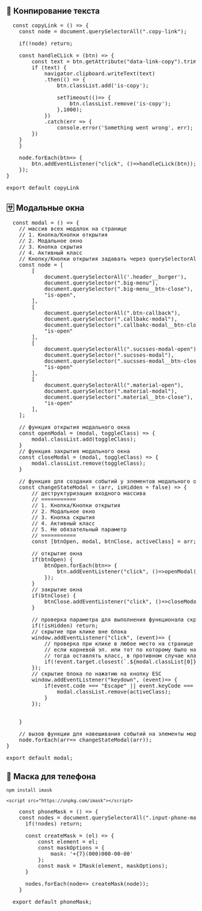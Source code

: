 <h2>
  &#128190; Конпирование текста
</h2>

<pre>
  const copyLink = () => {
    const node = document.querySelectorAll(".copy-link");

    if(!node) return;

    const handleCLick = (btn) => {
        const text = btn.getAttribute("data-link-copy").trim();
        if (text) {
            navigator.clipboard.writeText(text)
            .then(() => {
                btn.classList.add('is-copy');

                setTimeout(()=> {
                    btn.classList.remove('is-copy');
                },1000);
            })
            .catch(err => {
                console.error('Something went wrong', err);
        })
    }
    }
    
    node.forEach(btn=> {
        btn.addEventListener("click", ()=>handleCLick(btn));
    });
}

export default copyLink
</pre>

<h2>
 &#127490; Модальные окна
</h2>

<pre>
  const modal = () => {
    // массив всех модалок на странице
    // 1. Кнопка/Кнопки открытия
    // 2. Модальное окно
    // 3. Кнопка скрытия
    // 4. Активный класс
    // Кнопку/Кнопки открытия задавать через querySelectorAll
    const node = [
        [
            document.querySelectorAll('.header__burger'), 
            document.querySelector(".big-menu"), 
            document.querySelector(".big-menu__btn-close"), 
            "is-open",
        ],
        [
            document.querySelectorAll(".btn-callback"),
            document.querySelector(".callbakc-modal"),
            document.querySelector(".callbakc-modal__btn-close"),
            "is-open"
        ],
        [
            document.querySelectorAll(".sucsses-modal-open"),
            document.querySelector(".sucsses-modal"),
            document.querySelector(".sucsses-modal__btn-close"),
            "is-open"
        ],
        [
            document.querySelectorAll(".material-open"),
            document.querySelector(".material-modal"),
            document.querySelector(".material__btn-close"),
            "is-open"
        ],
    ];

    // функция открытия модального окна
    const openModal = (modal, toggleClass) => {
        modal.classList.add(toggleClass);
    }
    // функция закрытия модального окна
    const closeModal = (modal, toggleClass) => {
        modal.classList.remove(toggleClass);
    }

    // функция для создания событий у элементов модального окна
    const changeStateModal = (arr, isHidden = false) => {
        // деструктуризация входного массива
        // ===========
        // 1. Кнопка/Кнопки открытия
        // 2. Модальное окно
        // 3. Кнопка скрытия
        // 4. Активный класс
        // 5. Не обязательный параметр
        // ===========
        const [btnOpen, modal, btnClose, activeClass] = arr;

        // открытие окна
        if(btnOpen) {
            btnOpen.forEach(btn=> {
                btn.addEventListener("click", ()=>openModal(modal, activeClass));
            });
        }
        // закрытие окна
        if(btnClose) {
            btnClose.addEventListener("click", ()=>closeModal(modal,activeClass));
        }
        
        // проверка параметра для выполнения функционала скрытия модального окна при клике вне него, и при нажатии кнопки ESC
        if(!isHidden) return;
        // скрытие при клике вне блока
        window.addEventListener("click", (event)=> {
            // проверка при клике в любое место на странице
            // если корневой эл. или тот по которому было нажатие соответсвует классу аккордеона
            // тогда оставлять класс, в противном случае класс удаляется
            if(!event.target.closest(`.${modal.classList[0]}`)) modal.classList.remove(activeClass);
        });
        // скрытие блока по нажатию на кнопку ESC
        window.addEventListener("keydown", (event)=> {
            if(event.code === "Escape" || event.keyCode === 27 || event.key === "Escape") {
                modal.classList.remove(activeClass);
            }
        });


    }

    // вызов функции для навешивания событий на элементы модального окна
    node.forEach(arr=> changeStateModal(arr));
}

export default modal;
</pre>

<h2>
 &#128241; Маска для телефона
</h2>

```
npm install imask
```
```
<script src="https://unpkg.com/imask"></script>
```

<pre>
    const phoneMask = () => {
    const nodes = document.querySelectorAll(".input-phone-mask");
      if(!nodes) return;
      
      const createMask = (el) => {
          const element = el;
          const maskOptions = {
              mask: '+{7}(000)000-00-00'
          };
          const mask = IMask(element, maskOptions);
      }
  
      nodes.forEach(node=> createMask(node));
    }

  export default phoneMask;
</pre>
